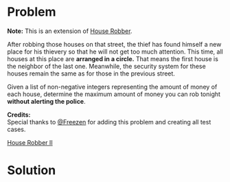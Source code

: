 
# Problem

**Note:** This is an extension of [House Robber](https://leetcode.com/problems/house-robber/).

After robbing those houses on that street, the thief has found himself a new
place for his thievery so that he will not get too much attention. This time,
all houses at this place are **arranged in a circle.** That means the first
house is the neighbor of the last one. Meanwhile, the security system for
these houses remain the same as for those in the previous street.

Given a list of non-negative integers representing the amount of money of each
house, determine the maximum amount of money you can rob tonight **without
alerting the police**.

**Credits:**  
Special thanks to [@Freezen](https://oj.leetcode.com/discuss/user/Freezen) for
adding this problem and creating all test cases.



[House Robber II](https://leetcode.com/problems/house-robber-ii)

# Solution



